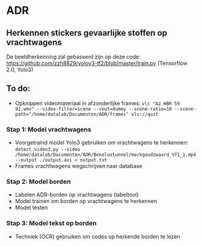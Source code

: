 # ADR
## Herkennen stickers gevaarlijke stoffen op vrachtwagens

De beeldherkenning zal gebaseerd zijn op deze code: https://github.com/zzh8829/yolov3-tf2/blob/master/train.py (Tensorflow 2.0, Yolo3)

## To do:
* Opknippen videomateriaal in afzonderlijke frames: 
`vlc "A2 HBR 59 92.wmv" --video-filter=scene --vout=dummy --scene-ratio=10 --scene-path="/home/datalab/Documenten/ADR/frames" vlc://quit`

### Stap 1: Model vrachtwagens
* Voorgetraind model Yolo3 gebruiken om vrachtwagens te herkennen:
`detect_video3.py --video /home/datalab/Documenten/ADR/Beneluxtunnel/markgoudzwaard_%T1_1.mp4 --output ./output.avi > output.txt`
* Frames vrachtwagens wegschrijven naar database

### Stap 2: Model borden
* Labelen ADR-borden op vrachtwagens (labeltool)
* Model trainen om borden op vrachtwagens te herkennen
* Model testen

### Stap 3: Model tekst op borden
* Techniek (OCR) gebruiken om codes op herkende borden te lezen 

